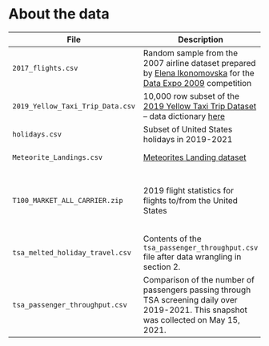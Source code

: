 # About the data

| File | Description | Source |
| --- | --- | --- |
| `2017_flights.csv` | Random sample from the 2007 airline dataset prepared by [Elena Ikonomovska](http://kt.ijs.si/elena_ikonomovska/data.html) for the [Data Expo 2009](https://community.amstat.org/jointscsg-section/dataexpo/dataexpo2009) competition | Elena Ikonomovska's [website](http://kt.ijs.si/elena_ikonomovska/data.html) |
| `2019_Yellow_Taxi_Trip_Data.csv` | 10,000 row subset of the [2019 Yellow Taxi Trip Dataset](https://data.cityofnewyork.us/Transportation/2019-Yellow-Taxi-Trip-Data/2upf-qytp) &ndash; data dictionary [here](https://www1.nyc.gov/assets/tlc/downloads/pdf/data_dictionary_trip_records_yellow.pdf) | NYC Open Data |
| `holidays.csv` | Subset of United States holidays in 2019-2021 | N/A |
| `Meteorite_Landings.csv` | [Meteorites Landing dataset](https://data.nasa.gov/Space-Science/Meteorite-Landings/gh4g-9sfh) | NASA's Open Data Portal |
| `T100_MARKET_ALL_CARRIER.zip` | 2019 flight statistics for flights to/from the United States | United States Department of Transportation’s [Bureau of Transportation Statistics](https://www.transtats.bts.gov/DL_SelectFields.asp?gnoyr_VQ=FMF&QO_fu146_anzr=Nv4%20Pn44vr45) |
| `tsa_melted_holiday_travel.csv` | Contents of the `tsa_passenger_throughput.csv` file after data wrangling in section 2. | Original data source: [TSA.gov](https://www.tsa.gov/coronavirus/passenger-throughput) |
| `tsa_passenger_throughput.csv` | Comparison of the number of passengers passing through TSA screening daily over 2019-2021. This snapshot was collected on May 15, 2021. | [TSA.gov](https://www.tsa.gov/coronavirus/passenger-throughput) |
